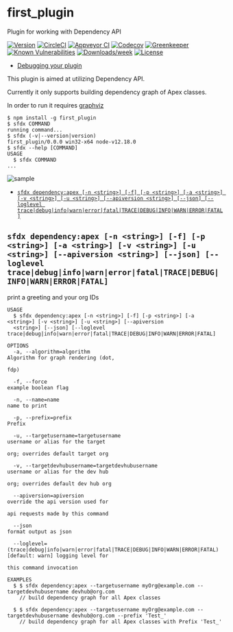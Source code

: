 first_plugin
============

Plugin for working with Dependency API

[![Version](https://img.shields.io/npm/v/first_plugin.svg)](https://npmjs.org/package/first_plugin)
[![CircleCI](https://circleci.com/gh/develop/first_plugin/tree/master.svg?style=shield)](https://circleci.com/gh/develop/first_plugin/tree/master)
[![Appveyor CI](https://ci.appveyor.com/api/projects/status/github/develop/first_plugin?branch=master&svg=true)](https://ci.appveyor.com/project/heroku/first_plugin/branch/master)
[![Codecov](https://codecov.io/gh/develop/first_plugin/branch/master/graph/badge.svg)](https://codecov.io/gh/develop/first_plugin)
[![Greenkeeper](https://badges.greenkeeper.io/develop/first_plugin.svg)](https://greenkeeper.io/)
[![Known Vulnerabilities](https://snyk.io/test/github/develop/first_plugin/badge.svg)](https://snyk.io/test/github/develop/first_plugin)
[![Downloads/week](https://img.shields.io/npm/dw/first_plugin.svg)](https://npmjs.org/package/first_plugin)
[![License](https://img.shields.io/npm/l/first_plugin.svg)](https://github.com/develop/first_plugin/blob/master/package.json)

<!-- toc -->
* [Debugging your plugin](#debugging-your-plugin)
<!-- tocstop -->
<!-- install -->
<!-- usage -->
This plugin is aimed at utilizing Dependency API.

Currently it only supports building dependency graph of Apex classes.

In order to run it requires [graphviz](https://graphviz.gitlab.io/download/)

```sh-session
$ npm install -g first_plugin
$ sfdx COMMAND
running command...
$ sfdx (-v|--version|version)
first_plugin/0.0.0 win32-x64 node-v12.18.0
$ sfdx --help [COMMAND]
USAGE
  $ sfdx COMMAND
...
```
<!-- usagestop -->
![sample](https://i.ibb.co/3ygy7GY/out.png)
<!-- commands -->
* [`sfdx dependency:apex [-n <string>] [-f] [-p <string>] [-a <string>] [-v <string>] [-u <string>] [--apiversion <string>] [--json] [--loglevel trace|debug|info|warn|error|fatal|TRACE|DEBUG|INFO|WARN|ERROR|FATAL]`](#sfdx-dependencyapex--n-string--f--p-string--a-string--v-string--u-string---apiversion-string---json---loglevel-tracedebuginfowarnerrorfataltracedebuginfowarnerrorfatal)

## `sfdx dependency:apex [-n <string>] [-f] [-p <string>] [-a <string>] [-v <string>] [-u <string>] [--apiversion <string>] [--json] [--loglevel trace|debug|info|warn|error|fatal|TRACE|DEBUG|INFO|WARN|ERROR|FATAL]`

print a greeting and your org IDs

```
USAGE
  $ sfdx dependency:apex [-n <string>] [-f] [-p <string>] [-a <string>] [-v <string>] [-u <string>] [--apiversion 
  <string>] [--json] [--loglevel trace|debug|info|warn|error|fatal|TRACE|DEBUG|INFO|WARN|ERROR|FATAL]

OPTIONS
  -a, --algorithm=algorithm                                                         Algorithm for graph rendering (dot,
                                                                                    fdp)

  -f, --force                                                                       example boolean flag

  -n, --name=name                                                                   name to print

  -p, --prefix=prefix                                                               Prefix

  -u, --targetusername=targetusername                                               username or alias for the target
                                                                                    org; overrides default target org

  -v, --targetdevhubusername=targetdevhubusername                                   username or alias for the dev hub
                                                                                    org; overrides default dev hub org

  --apiversion=apiversion                                                           override the api version used for
                                                                                    api requests made by this command

  --json                                                                            format output as json

  --loglevel=(trace|debug|info|warn|error|fatal|TRACE|DEBUG|INFO|WARN|ERROR|FATAL)  [default: warn] logging level for
                                                                                    this command invocation

EXAMPLES
  $ $ sfdx dependency:apex --targetusername myOrg@example.com --targetdevhubusername devhub@org.com
    // build dependency graph for all Apex classes
  
  $ $ sfdx dependency:apex --targetusername myOrg@example.com --targetdevhubusername devhub@org.com --prefix 'Test_'
    // build dependency graph for all Apex classes with Prefix 'Test_'
```
<!-- commandsstop -->